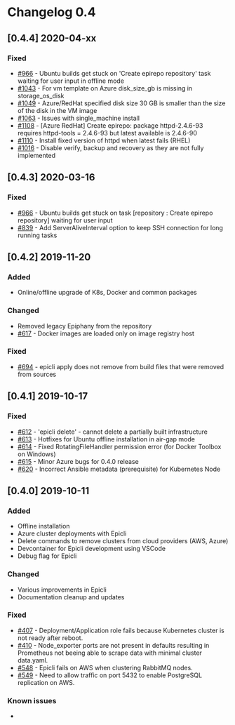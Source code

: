 # Changelog 0.4

## [0.4.4] 2020-04-xx

### Fixed

- [#966](https://github.com/epiphany-platform/epiphany/issues/966) - Ubuntu builds get stuck on 'Create epirepo repository' task waiting for user input in offline mode
- [#1043](https://github.com/epiphany-platform/epiphany/issues/1043) - For vm template on Azure disk_size_gb is missing in storage_os_disk
- [#1049](https://github.com/epiphany-platform/epiphany/issues/1049) - Azure/RedHat specified disk size 30 GB is smaller than the size of the disk in the VM image
- [#1063](https://github.com/epiphany-platform/epiphany/issues/1063) - Issues with single_machine install
- [#1108](https://github.com/epiphany-platform/epiphany/issues/1108) - [Azure RedHat] Create epirepo: package httpd-2.4.6-93 requires httpd-tools = 2.4.6-93 but latest available is 2.4.6-90
- [#1110](https://github.com/epiphany-platform/epiphany/issues/1110) - Install fixed version of httpd when latest fails (RHEL)
- [#1016](https://github.com/epiphany-platform/epiphany/issues/1016) - Disable verify, backup and recovery as they are not fully implemented

## [0.4.3] 2020-03-16

### Fixed

- [#966](https://github.com/epiphany-platform/epiphany/issues/966) - Ubuntu builds get stuck on task [repository : Create epirepo repository] waiting for user input
- [#839](https://github.com/epiphany-platform/epiphany/issues/839) - Add ServerAliveInterval option to keep SSH connection for long running tasks

## [0.4.2] 2019-11-20

### Added

- Online/offline upgrade of K8s, Docker and common packages

### Changed

- Removed legacy Epiphany from the repository
- [#617](https://github.com/epiphany-platform/epiphany/issues/617) - Docker images are loaded only on image registry host

### Fixed

- [#694](https://github.com/epiphany-platform/epiphany/issues/694) - epicli apply does not remove from build files that were removed from sources

## [0.4.1] 2019-10-17

### Fixed

- [#612](https://github.com/epiphany-platform/epiphany/issues/612) - 'epicli delete' - cannot delete a partially built infrastructure
- [#613](https://github.com/epiphany-platform/epiphany/pull/613) - Hotfixes for Ubuntu offline installation in air-gap mode
- [#614](https://github.com/epiphany-platform/epiphany/pull/614) - Fixed RotatingFileHandler permission error (for Docker Toolbox on Windows)
- [#615](https://github.com/epiphany-platform/epiphany/issues/615) - Minor Azure bugs for 0.4.0 release
- [#620](https://github.com/epiphany-platform/epiphany/issues/620) - Incorrect Ansible metadata (prerequisite) for Kubernetes Node

## [0.4.0] 2019-10-11

### Added

- Offline installation
- Azure cluster deployments with Epicli
- Delete commands to remove clusters from cloud providers (AWS, Azure)
- Devcontainer for Epicli development using VSCode
- Debug flag for Epicli

### Changed

- Various improvements in Epicli
- Documentation cleanup and updates

### Fixed

- [#407](https://github.com/epiphany-platform/epiphany/issues/407) - Deployment/Application role fails because Kubernetes cluster is not ready after reboot.
- [#410](https://github.com/epiphany-platform/epiphany/issues/410) - Node_exporter ports are not present in defaults resulting in Prometheus not beeing able to scrape data with minimal cluster data.yaml.
- [#548](https://github.com/epiphany-platform/epiphany/issues/548) - Epicli fails on AWS when clustering RabbitMQ nodes.
- [#549](https://github.com/epiphany-platform/epiphany/issues/549) - Need to allow traffic on port 5432 to enable PostgreSQL replication on AWS.

### Known issues

-
